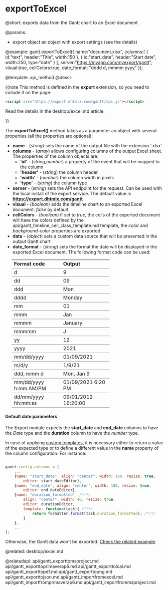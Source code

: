 exportToExcel
=============


@short:
	exports data from the Gantt chart to an Excel document

@params:

* export		object		an object with export settings (see the details)


@example:
gantt.exportToExcel({
    name:"document.xlsx", 
    columns:[
        { id:"text",  header:"Title", width:150 },
        { id:"start_date",  header:"Start date", width:250, type:"date" }
    ],
    server:"https://myapp.com/myexport/gantt",
    visual:true,
    cellColors:true,
    date_format: "dddd d, mmmm yyyy"
});


@template:	api_method
@descr:

{{note This method is defined in the **export** extension, so you need to include it on the page:
~~~html
<script src="https://export.dhtmlx.com/gantt/api.js"></script>  
~~~
Read the details in the desktop/excel.md article.

}}



The **exportToExcel()** method takes as a parameter an object with several properties (all the properties are optional):

- **name** - (*string*) sets the name of the output file with the extension '.xlsx' 
- **columns** - (*array*) allows configuring columns of the output Excel sheet. The properties of the column objects are:
	- **'id'** - (*string,number*) a property of the event that will be mapped to the column
    - **'header'** - (*string*) the column header
    - **'width'** - (*number*) the column width in pixels
    - **'type'** - (*string*) the column type</li>
- **server** - (*string*) sets the API endpoint for the request. Can be used with the local install of the export service. The default value is **https://export.dhtmlx.com/gantt**
- **visual** - (*boolean*) adds the timeline chart to an exported Excel document. *false* by default
- **cellColors** - (*boolean*) if set to *true*, the cells of the exported document will have the colors defined by the api/gantt_timeline_cell_class_template.md template, the *color* and *background-color* 
properties are exported
- **data** - (*object*) sets a custom data source that will be presented in the output Gantt chart
- **date_format** - (*string*) sets the format the date will be displayed in the exported Excel document. The following format code can be used:

<style>
	table.my_table {
		width: 70%;
        padding: 0 20px;
      
	}
	table.my_table tr td {
		text-align: left;
		vertical-align: middle;
		width: 35%;
        border-bottom: 1px solid grey;
	}
    table.my_table td.version_info {
		text-align: left;
        font-weight: bold;
	}
</style>
<table class="my_table">
<tr><td class="version_info">Format code</td><td class="version_info">Output</td></tr>

<tr><td>d</td><td>9</td></tr>
<tr><td>dd</td><td>09</td></tr>
<tr><td>ddd</td><td>Mon</td></tr>
<tr><td>dddd</td><td>Monday</td></tr>
<tr><td>mm</td><td>01</td></tr>
<tr><td>mmm</td><td>Jan</td></tr>
<tr><td>mmmm</td><td>January</td></tr>
<tr><td>mmmmm</td><td>J</td></tr>
<tr><td>yy</td><td>12</td></tr>
<tr><td>yyyy</td><td>2021</td></tr>
<tr><td>mm/dd/yyyy</td><td>01/09/2021</td></tr>
<tr><td>m/d/y</td><td>1/9/21</td></tr>
<tr><td>ddd, mmm d</td><td>Mon, Jan 9</td></tr>
<tr><td>mm/dd/yyyy h:mm AM/PM</td><td>01/09/2021 6:20 PM</td></tr>
<tr><td>dd/mm/yyyy hh:mm:ss</td><td>09/01/2012 16:20:00</td></tr>
</table>

#### Default date parameters

The Export module expects the **start_date** and **end_date** columns to have the *Date* type and the **duration** column to have the *number* type. 

In case of applying [custom templates](desktop/specifying_columns.md#datamappingandtemplates), it is necessary either to return a value of the expected type or to define a different value in the **name** property of the column configuration. For instance:

~~~js

gantt.config.columns = [
    ...
    {name: "start_date", align: "center", width: 100, resize: true, 
        editor: start_dateEditor},
    {name: "end_date", align: "center", width: 100, resize: true, 
        editor: end_dateEditor},
    {name: "duration_formatted", /*!*/
        align: "center", width: 40, resize: true, 
        editor: durationEditor, 
        template: function(task){ /*!*/
			return formatter.format(task.duration_formatted); /*!*/
        }
    },
    ...
];
~~~

Otherwise, the Gantt data won't be exported. [Check the related example](https://snippet.dhtmlx.com/5/e325f5ff0).

@related:
desktop/excel.md

@relatedapi:
api/gantt_exporttomsproject.md
api/gantt_exporttoprimaverap6.md
api/gantt_exporttoical.md
api/gantt_exporttopdf.md
api/gantt_exporttopng.md
api/gantt_exporttojson.md
api/gantt_importfromexcel.md
api/gantt_importfromprimaverap6.md
api/gantt_importfrommsproject.md

